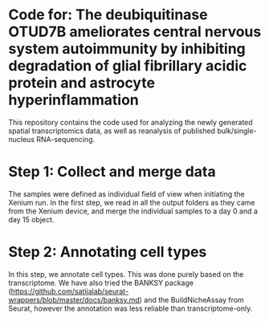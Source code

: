 # Code for: The deubiquitinase OTUD7B ameliorates central nervous system autoimmunity by inhibiting degradation of glial fibrillary acidic protein and astrocyte hyperinflammation

This repository contains the code used for analyzing the newly generated spatial transcriptomics data, as well as reanalysis of published bulk/single-nucleus RNA-sequencing.

# Step 1: Collect and merge data
The samples were defined as individual field of view when initiating the Xenium run. In the first step, we read in all the output folders as they came from the Xenium device, and merge the individual samples to a day 0 and a day 15 object.

# Step 2: Annotating cell types
In this step, we annotate cell types. This was done purely based on the transcriptome. We have also tried the BANKSY package (https://github.com/satijalab/seurat-wrappers/blob/master/docs/banksy.md) and the BuildNicheAssay from Seurat, however the annotation was less reliable than transcriptome-only.


